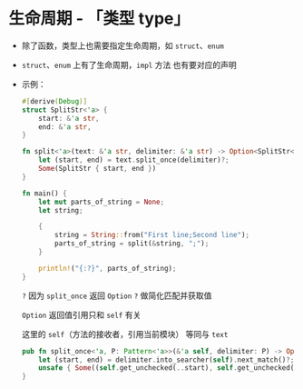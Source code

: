 # 生命周期 - 「类型 type」

- 除了函数，类型上也需要指定生命周期，如 `struct`、`enum`
- `struct`、`enum` 上有了生命周期，`impl` 方法 也有要对应的声明
- 示例：

    ```rust
    #[derive(Debug)]
    struct SplitStr<'a> {
        start: &'a str,
        end: &'a str,
    }

    fn split<'a>(text: &'a str, delimiter: &'a str) -> Option<SplitStr<'a>> {
        let (start, end) = text.split_once(delimiter)?; 
        Some(SplitStr { start, end })
    }

    fn main() {
        let mut parts_of_string = None;
        let string;

        {
            string = String::from("First line;Second line");
            parts_of_string = split(&string, ";");
        }

        println!("{:?}", parts_of_string);
    }
    ```

    `?` 因为 `split_once` 返回 `Option` `?` 做简化匹配并获取值

    `Option` 返回值引用只和 `self` 有关

    这里的 `self`（方法的接收者，引用当前模块） 等同与 `text`

    ```rust
    pub fn split_once<'a, P: Pattern<'a>>(&'a self, delimiter: P) -> Option<(&'a str, &'a str)> {
        let (start, end) = delimiter.into_searcher(self).next_match()?;
        unsafe { Some((self.get_unchecked(..start), self.get_unchecked(end..))) }
    }
    ```
